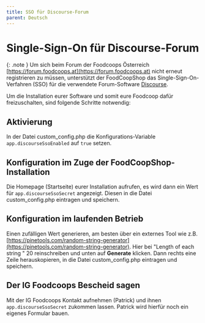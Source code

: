```yaml
---
title: SSO für Discourse-Forum
parent: Deutsch
---
```


# Single-Sign-On für Discourse-Forum

{: .note }
Um sich beim Forum der Foodcoops Österreich [https://forum.foodcoops.at](https://forum.foodcoops.at) nicht erneut registrieren zu müssen, unterstützt der FoodCoopShop das Single-Sign-On-Verfahren (SSO) für die verwendete Forum-Software [Discourse](https://www.discourse.org).

Um die Installation eurer Software und somit eure Foodcoop dafür freizuschalten, sind folgende Schritte notwendig:

## Aktivierung

In der Datei custom_config.php die Konfigurations-Variable `app.discourseSsoEnabled` auf `true` setzen. 

## Konfiguration im Zuge der FoodCoopShop-Installation

Die Homepage (Startseite) eurer Installation aufrufen, es wird dann ein Wert für `app.discourseSsoSecret` angezeigt. Diesen in die Datei custom_config.php eintragen und speichern.

## Konfiguration im laufenden Betrieb

Einen zufälligen Wert generieren, am besten über ein externes Tool wie z.B. [https://pinetools.com/random-string-generator](https://pinetools.com/random-string-generator). Hier bei "Length of each string
" 20 reinschreiben und unten auf **Generate** klicken. Dann rechts eine Zeile herauskopieren, in die Datei custom_config.php eintragen und speichern.

## Der IG Foodcoops Bescheid sagen

Mit der IG Foodcoops Kontakt aufnehmen (Patrick) und ihnen `app.discourseSsoSecret` zukommen lassen. Patrick wird hierfür noch ein eigenes Formular bauen.
